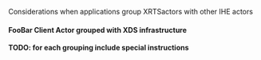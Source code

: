 Considerations when applications group XRTSactors with other IHE actors

#### FooBar Client Actor grouped with XDS infrastructure

**TODO: for each grouping include special instructions**


